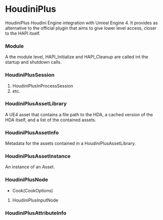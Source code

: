 # HoudiniPlus
HoudiniPlus Houdini Engine integration with Unreal Engine 4. It provides as alternative to the official plugin that aims to give lower level access, closer to the HAPI itself.

### Module
A the module level, HAPI_Initialize and HAPI_Cleanup are called int the startup and shutdown calls.

### HoudiniPlusSession
1. HoudiniPlusInProcessSession
2. etc.

### HoudiniPlusAssetLibrary
A UE4 asset that contains a file path to the HDA, a cached version of the HDA itself, and a list of the contained assets.

### HoudiniPlusAssetInfo
Metadata for the assets contained in a HoudiniPlusAssetLibrary.

### HoudiniPlusAssetInstance
An instance of an Asset.

### HoudiniPlusNode
+ Cook(CookOptions)
1. HoudiniPlusInputNode
   
### HoudiniPlusAttributeInfo